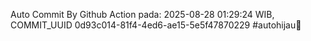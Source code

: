 Auto Commit By Github Action pada: 2025-08-28 01:29:24 WIB, COMMIT_UUID 0d93c014-81f4-4ed6-ae15-5e5f47870229 #autohijau🗿
